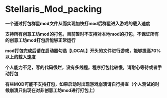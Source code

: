 # Stellaris_Mod_packing
**一个通过打包群星mod文件从而实现加快打mod后群星进入游戏的载入速度**

**支持所有创意工坊mod的打包，目前暂时不支持对本地mod的打包，不保证所有的创意工坊mod打包后能够正常运行**

**mod打包完成后请在启动器勾选【LOCAL】开头的文件进行游戏，能够提高70%以上的载入速度**

**个人能力不足，写的代码很烂，没有多线程。程序打包比较慢，请耐心等待或者手动打包**

**有些MOD可能不支持打包，如果启动时出现游戏崩溃请自行排查（个人测试的时候崩溃只出现在对非创意工坊mod进行打包上）**
